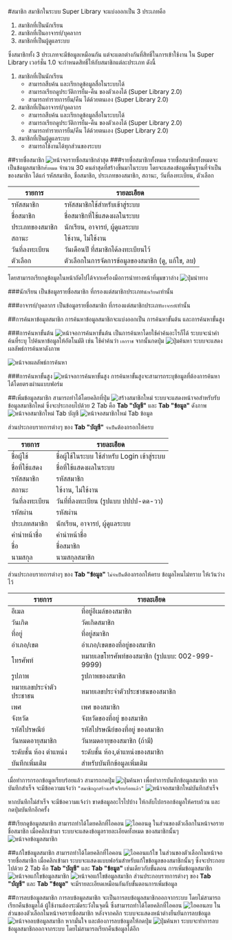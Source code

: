#สมาชิก
สมาชิกในระบบ Super Library จะแบ่งออกเป็น 3 ประเภทคือ

1. สมาชิกที่เป็นนักเรียน
2. สมาชิกที่เป็นอาจารย์/บุคลากร
3. สมาชิกที่เป็นผู้ดูแลระบบ

ซึ่งสมาชิกทั้ง 3 ประเภทจะมีข้อมูลเหมือนกัน แต่จะแตกต่างกันที่สิทธิ์ในการเข้าใช้งาน ใน Super Library เวอร์ชั่น 1.0 จะกำหนดสิทธิ์ให้กับสมาชิกแต่ละประเภท ดังนี้

1. สมาชิกที่เป็นนักเรียน
    - สามารถสืบค้น และเรียกดูข้อมูลสื่อในระบบได้  
    - สามารถเรียกดูประวัติการยืม-คืน ของตัวเองได้ (Super Library 2.0)  
    - สามารถทำรายการยืม/คืน ได้ด้วยตนเอง (Super Library 2.0)  
2. สมาชิกที่เป็นอาจารย์/บุคลากร  
    - สามารถสืบค้น และเรียกดูข้อมูลสื่อในระบบได้  
    - สามารถเรียกดูประวัติการยืม-คืน ของตัวเองได้ (Super Library 2.0)  
    - สามารถทำรายการยืม/คืน ได้ด้วยตนเอง (Super Library 2.0)
3. สมาชิกที่เป็นผู้ดูแลระบบ
    - สามารถใช้งานได้ทุกส่วนของระบบ

##รายชื่อสมาชิก
![หน้าจอรายชื่อสมาชิกล่าสุด](images/screen/members/MemberLatest.png)
###รายชื่อสมาชิกทั้งหมด
รายชื่อสมาชิกทั้งหมดจะเป็นข้อมูลสมาชิก`ทั้งหมด` จำนวน 30 คนล่าสุดที่สร้างขึ้นมาในระบบ โดยจะแสดงข้อมูลพื้นฐานที่จำเป็นของสมาชิก ได้แก่ รหัสสมาชิก, ชื่อสมาชิก, ประเภทของสมาชิก, สถานะ, วันที่ลงทะเบียน, ตัวเลือก

รายการ       | รายละเอียด
------------ | -------------
รหัสสมาชิก     | รหัสสมาชิกใช้สำหรับเข้าสู่ระบบ
ชื่อสมาชิก      | ชื่อสมาชิกที่ใช้แสดงผลในระบบ
ประเภทของสมาชิก | นักเรียน, อาจารย์, ผู้ดูแลระบบ
สถานะ        | ใช้งาน, ไม่ใช้งาน
วันที่ลงทะเบียน  | วันเดือนปี ที่สมาชิกได้ลงทะเบียนไว้
ตัวเลือก       | ตัวเลือกในการจัดการข้อมูลของสมาชิก (ดู, แก้ใข, ลบ)

โดยสามารถเรียกดูข้อมูลในหน้าถัดไปได้จากเครื่องมือการนำทางหน้าที่มุมขวาล่าง ![ปุ่มนำทาง](images/button/ButtonPageNavigator.png)



###นักเรียน
เป็นข้อมูลรายชื่อสมาชิก ที่กรองแต่สมาชิกประเภท`นักเรียน`เท่านั้น

###อาจารย์/บุคลากร
เป็นข้อมูลรายชื่อสมาชิก ที่กรองแต่สมาชิกประเภท`อาจารย์`เท่านั้น

##การค้นหาข้อมูลสมาชิก
การค้นหาข้อมูลสมาชิกจะแบ่งออกเป็น การค้นหาขั้นต้น และการค้นหาขั้นสูง

###การค้นหาขั้นต้น
![หน้าจอการค้นหาขั้นต้น](images/screen/members/MemberBasicSearch.png)
เป็นการค้นหาโดยใช้คำค้นอะไรก็ได้ ระบบจะนำคำค้นที่ระบุ ไปค้นหาข้อมูลให้อัตโนมัติ เช่น ใช้คำค้นว่า `เอกราช` จากนั้นกดปุ่ม ![ปุ่มค้นหา](images/button/ButtonSearch.png) ระบบจะแสดงผลลัพธ์การค้นหาดังภาพ

![หน้าจอผลลัพธ์การค้นหา](images/screen/members/MemberBasicSearchResult.png)

###การค้นหาขั้นสูง
![หน้าจอการค้นหาขั้นสูง](images/screen/members/MemberAdvancedSearch.png)
การค้นหาขั้นสูงจะสามารถระบุข้อมูลที่ต้องการค้นหาได้โดยตรงผ่านแบบฟอร์ม


##เพิ่มข้อมูลสมาชิก
สามารถทำได้โดยคลิกที่ปุ่ม ![สร้างสมาชิกใหม่](images/button/ButtonMemberNew.png) ระบบจะแสดงหน้าจอสำหรับรับข้อมูลสมาชิกใหม่ ซึ่งจะประกอบไปด้วย 2 Tab คือ **Tab "บัญชี"** และ **Tab "ข้อมูล"** ดังภาพ ![หน้าจอสมาชิกใหม่ Tab บัญชี](images/screen/members/MemberNewAccount.png) ![หน้าจอสมาชิกใหม่ Tab ข้อมูล](images/screen/members/MemberNewInformation.png)

ส่วนประกอบรายการต่างๆ ของ **Tab "บัญชี"** `จำเป็น`ต้องกรอกให้ครบ

รายการ       | รายละเอียด
------------ | -------------
ชื่อผู้ใช้        | ชื่อผู้ใช้ในระบบ ใช้สำหรับ Login เข้าสู่ระบบ
ชื่อที่ใช้แสดง    | ชื่อที่ใช้แสดงผลในระบบ
รหัสสมาชิก     | รหัสสมาชิก
สถานะ        | ใช้งาน, ไม่ใช้งาน
วันที่ลงทะเบียน  | วันที่ที่ลงทะเบียน (รูปแบบ ปปปป-ดด-วว)
รหัสผ่าน       | รหัสผ่าน
ประเภทสมาชิก  | นักเรียน, อาจารย์, ผู้ดูแลระบบ
คำนำหน้าชื่อ    | คำนำหน้าชื่อ
ชื่อ           | ชื่อสมาชิก
นามสกุล       | นามสกุลสมาชิก


ส่วนประกอบรายการต่างๆ ของ **Tab "ข้อมูล"** `ไม่จำเป็น`ต้องกรอกให้ครบ ข้อมูลไหนไม่ทราบ ให้เว้นว่างไว้

รายการ       | รายละเอียด
------------ | -------------
อีเมล         | ที่อยู่อีเมล์ของสมาชิก
วันเกิด        | วัดเกิดสมาชิก
ที่อยู่          | ที่อยู่สมาชิก
อำเภอ/เขต    | อำเภอ/เขตของที่อยู่ของสมาชิก
โทรศัพท์       | หมายเลขโทรศัพท์ของสมาชิก (รูปแบบ: 002-999-9999)
รูปภาพ        | รูปภาพของสมาชิก
หมายเลขประจำตัวประชาชน | หมายเลขประจำตัวประชาชนของสมาชิก
เพศ          | เพศ ของสมาชิก
จังหวัด        | จังหวัดของที่อยู่ ของสมาชิก
รหัสไปรษณีย์    | รหัสไปรษณีย์ของที่อยู่ ของสมาชิก
วันหมดอายุสมาชิก| วันหมดอายุของสมาชิก (ถ้ามี)
ระดับชั้น ห้อง ตำแหน่ง  | ระดับชั้น ห้อง,ตำแหน่งของสมาชิก
บันทึกเพิ่มเติม   | สำหรับบันทึกข้อมูลเพิ่มเติม

เมื่อทำการกรอกข้อมูลเรียบร้อยแล้ว สามารถกดปุ่ม ![ปุ่มค้นหา](images/button/ButtonSave.png) เพื่อทำการบันทึกข้อมูลสมาชิก หากบันทึกสำเร็จ จะมีข้อความแจ้งว่า `"สมาชิกถูกสร้างเสร็จเรียบร้อยแล้ว"`
![หน้าจอสมาชิกใหม่บันทึกสำเร็จ](images/screen/members/MemberCreateSuccess.png)

หากบันทึกไม่สำเร็จ จะมีข้อความแจ้งว่า ขาดข้อมูลอะไรไปบ้าง ให้กลับไปกรอกข้อมูลให้ครบถ้วน และกดปุ่มบันทึกอีกครั้ง


##เรียกดูข้อมูลสมาชิก
สามารถทำได้โดยคลิกที่ไอคอน ![ไอคอนดู](images/icons/IconView.png) ในส่วนของตัวเลือกในหน้าจอรายชื่อสมาชิก เมื่อคลิกเข้ามา ระบบจะแสดงข้อมูลรายละเอียดทั้งหมด ของสมาชิกนั้นๆ
![หน้าจอข้อมูลสมาชิก](images/screen/members/MemberView.png)

##แก้ใขข้อมูลสมาชิก
สามารถทำได้โดยคลิกที่ไอคอน ![ไอคอนแก้ใข](images/icons/IconEdit.png) ในส่วนของตัวเลือกในหน้าจอรายชื่อสมาชิก เมื่อคลิกเข้ามา ระบบจะแสดงแบบฟอร์มสำหรับแก้ใขข้อมูลของสมาชิกนั้นๆ ซึ่งจะประกอบไปด้วย 2 Tab คือ **Tab "บัญชี"** และ **Tab "ข้อมูล"** เช่นเดียวกับขั้นตอน การเพิ่มข้อมูลสมาชิก 
![หน้าจอแก้ใขข้อมูลสมาชิก](images/screen/members/MemberEditAccount.png)
![หน้าจอแก้ใขข้อมูลสมาชิก](images/screen/members/MemberEditInformation.png)
ส่วนประกอบรายการต่างๆ ของ **Tab "บัญชี"** และ **Tab "ข้อมูล"** จะมีรายละเอียดเหมือนกันกับขั้นตอนการเพิ่มข้อมูล

##การลบข้อมูลสมาชิก
การลบข้อมูลสมาชิก จะเป็นการลบข้อมูลสมาชิกออกจากระบบ โดยไม่สามารถเรียกคืนข้อมูลได้ ผู้ใช้งานต้องระมัดระวังในจุดนี้ ซึ่งสามารถทำได้โดยคลิกที่ไอคอน ![ไอคอนลบ](images/icons/IconDelete.png) ในส่วนของตัวเลือกในหน้าจอรายชื่อสมาชิก หลังจากคลิก ระบบจะแสดงหน้าต่างยืนยันการลบข้อมูล ![หน้าจอลบข้อมูลสมาชิก](images/screen/members/MemberDeleteConfirm.png)
หากมั่นใจ และต้องการลบข้อมูลให้กดปุ่ม ![ปุ่มค้นหา](images/button/ButtonYes.png) ระบบจะทำการลบข้อมูลสมาชิกออกจากระบบ โดยไม่สามารถเรียกคืนข้อมูลได้อีก